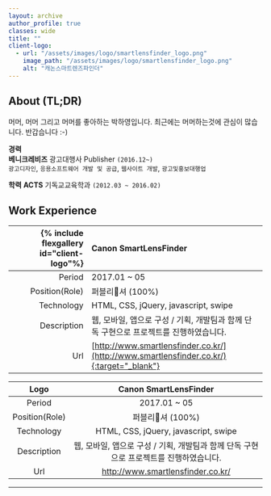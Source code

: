 ```yaml
---
layout: archive
author_profile: true
classes: wide
title: ""
client-logo:
  - url: "/assets/images/logo/smartlensfinder_logo.png"
    image_path: "/assets/images/logo/smartlensfinder_logo.png"
    alt: "캐논스마트렌즈파인더"
---
```


## About (TL;DR)
머머, 머머 그리고 머머를 좋아하는 박하영입니다. 최근에는 머머하는것에 관심이 많습니다. 반갑습니다 :-)

<i class="fa fa-briefcase fa-1x"></i> **경력**    
  **베니크레비즈** 광고대행사 Publisher `(2016.12~)`  
      `광고디자인`, `응용소프트웨어 개발 및 공급`, `웹사이트 개발`, `광고및홍보대행업`

<i class="fa fa-graduation-cap fa-1x"></i> **학력** 
  **ACTS** 기독교교육학과 `(2012.03 ~ 2016.02)`  

<!-- <i class="fa fa-moon fa-1x"></i> Moonlight **Side Job** -->

## <i class="fa fa-briefcase fa-1x"></i> Work Experience
|{% include flexgallery id="client-logo"%}          |Canon SmartLensFinder 
|---:          |:---
|Period        |2017.01 ~ 05
|Position(Role)|퍼블리셔 (100%)
|Technology    |HTML, CSS, jQuery, javascript, swipe
|Description   |웹, 모바일, 앱으로 구성 / 기획, 개발팀과 함께 단독 구현으로 프로젝트를 진행하였습니다. 
|Url           |[http://www.smartlensfinder.co.kr/](http://www.smartlensfinder.co.kr/){:target="_blank"}

|Logo          |Canon SmartLensFinder 
| :---:        |:---:
|Period        |2017.01 ~ 05
|Position(Role)|퍼블리셔 (100%)
|Technology    |HTML, CSS, jQuery, javascript, swipe
|Description   |웹, 모바일, 앱으로 구성 / 기획, 개발팀과 함께 단독 구현으로 프로젝트를 진행하였습니다. 
|Url           |http://www.smartlensfinder.co.kr/

---